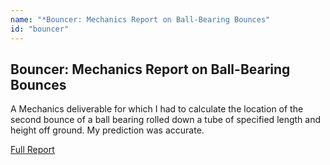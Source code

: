 ```yaml
---
name: "*Bouncer: Mechanics Report on Ball-Bearing Bounces"
id: "bouncer"
---
```


<h2>Bouncer: Mechanics Report on Ball-Bearing Bounces</h2>
<p>A Mechanics deliverable for which I had to calculate the location of the second bounce of a ball bearing rolled down a tube of specified length and height off ground. My prediction was accurate.</p>
<a class="button" href="doc/SMech_Bouncer.pdf">Full Report</a>
